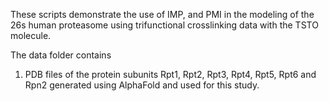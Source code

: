 These scripts demonstrate the use of IMP, and PMI in the modeling of the 26s human proteasome using trifunctional crosslinking data with the TSTO molecule.

The data folder contains

1) PDB files of the protein subunits Rpt1, Rpt2, Rpt3, Rpt4, Rpt5, Rpt6 and Rpn2 generated using AlphaFold and used for this study. 
